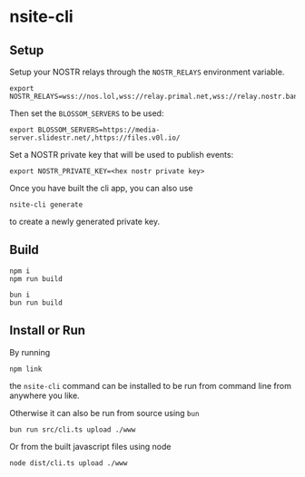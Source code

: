 # nsite-cli

## Setup

Setup your NOSTR relays through the `NOSTR_RELAYS` environment variable.

```
export NOSTR_RELAYS=wss://nos.lol,wss://relay.primal.net,wss://relay.nostr.band,wss://relay.damus.io
```

Then set the `BLOSSOM_SERVERS` to be used:
```
export BLOSSOM_SERVERS=https://media-server.slidestr.net/,https://files.v0l.io/
```

Set a NOSTR private key that will be used to publish events:
```
export NOSTR_PRIVATE_KEY=<hex nostr private key>
```

Once you have built the cli app, you can also use 
```
nsite-cli generate     
```
to create a newly generated private key.


## Build
```
npm i
npm run build

bun i
bun run build
```

## Install or Run
By running 
```
npm link
```
the `nsite-cli` command can be installed to be run from command line from anywhere you like.

Otherwise it can also be run from source using `bun`
```
bun run src/cli.ts upload ./www 
```

Or from the built javascript files using node
```
node dist/cli.ts upload ./www 
```

